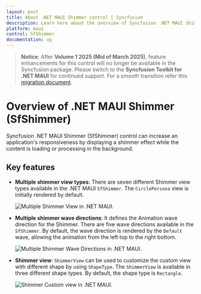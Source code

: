 ```yaml
---
layout: post
title: About .NET MAUI Shimmer control | Syncfusion
description: Learn here about the overview of Syncfusion .NET MAUI Shimmer (SfShimmer) control, its basic features, elements and more.
platform: maui
control: SfShimmer
documentation: ug
---
```


>**Notice**: After **Volume 1 2025 (Mid of March 2025)**, feature enhancements for this control will no longer be available in the Syncfusion package. Please switch to the **Syncfusion Toolkit for .NET MAUI** for continued support. For a smooth transition refer this [migration document](https://help.syncfusion.com/maui-toolkit/migration).

# Overview of .NET MAUI Shimmer (SfShimmer)

Syncfusion .NET MAUI Shimmer (SfShimmer) control can increase an application's responsiveness by displaying a shimmer effect while the content is loading or processing in the background.

## Key features

* **Multiple shimmer view types**: There are seven different Shimmer view types available in the .NET MAUI `SfShimmer`. The `CirclePersona` view is initially rendered by default.

    ![Multiple Shimmer View in .NET MAUI.](images/overview/maui-multiple-shimmer-views.gif)

* **Multiple shimmer wave directions**: It defines the Animation wave direction for the Shimmer. There are five wave directions available in the `SfShimmer`. By default, the wave direction is rendered by the `Default` wave, allowing the animation from the left top to the right bottom.

    ![Multiple Shimmer Wave Directions in .NET MAUI.](images/overview/maui-multiple-shimmer-wave-directions.gif)

* **Shimmer view**: `ShimmerView` can be used to customize the custom view with different shape by using `ShapeType`. The `ShimmerView` is available in three different shape types. By default, the shape type is `Rectangle`.

    ![Shimmer Custom view in .NET MAUI.](images/overview/maui-custom-view.gif)